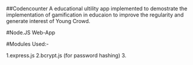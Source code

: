 ##Codencounter
A educational ultility app implemented to demostrate the implementation of gamification in educaion to improve the regularity and generate interest of Young Crowd.

#Node.JS Web-App

#Modules Used:-

1.express.js 
2.bcrypt.js (for password hashing)
3.
